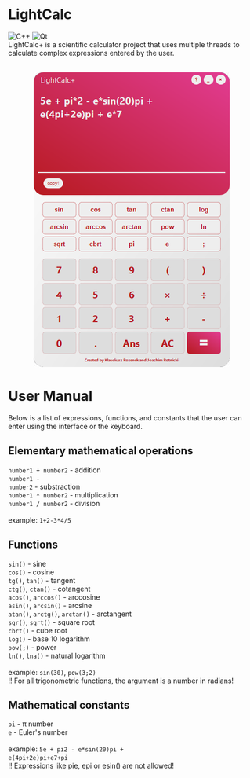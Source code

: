 # LightCalc
![C++](https://img.shields.io/badge/c++-%2300599C.svg?style=for-the-badge&logo=c%2B%2B&logoColor=white)
![Qt](https://img.shields.io/badge/Qt-%23217346.svg?style=for-the-badge&logo=Qt&logoColor=white)
<br>
LightCalc+ is a scientific calculator project that uses multiple threads to calculate complex expressions entered by the user.<br><br>
<p align="center">
  <img width="400" src="https://github.com/Klavvv/LightCalc/blob/main/LightCalcPreview.png" alt="LightCalc+ Preview">
</p>

# User Manual
Below is a list of expressions, functions, and constants that the user can enter using the interface or the keyboard.
## Elementary mathematical operations
<code>number1 + number2</code> - addition <br>
<code>number1 - number2</code> - substraction <br>
<code>number1 * number2</code> - multiplication <br>
<code>number1 / number2</code> - division <br><br>
example: <code>1+2-3*4/5</code>

## Functions
<code>sin()</code> - sine <br>
<code>cos()</code> - cosine <br>
<code>tg()</code>, <code>tan()</code> - tangent <br>
<code>ctg()</code>, <code>ctan()</code> - cotangent <br>
<code>acos()</code>, <code>arccos()</code> - arccosine <br>
<code>asin()</code>, <code>arcsin()</code> - arcsine <br>
<code>atan()</code>, <code>arctg()</code>, <code>arctan()</code> - arctangent <br>
<code>sqr()</code>, <code>sqrt()</code> - square root <br>
<code>cbrt()</code> - cube root <br>
<code>log()</code> - base 10 logarithm <br>
<code>pow(;)</code> - power <br>
<code>ln()</code>, <code>lna()</code> - natural logarithm <br><br>
example: <code>sin(30)</code>, <code>pow(3;2)</code> <br>
:bangbang: For all trigonometric functions, the argument is a number in radians!

## Mathematical constants
<code>pi</code> - π number <br>
<code>e</code> - Euler's number <br><br>
example: <code>5e + pi2 - e*sin(20)pi + e(4pi+2e)pi+e7+pi</code><br>
:bangbang: Expressions like pie, epi or esin() are not allowed!

